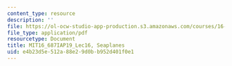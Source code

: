 ```yaml
---
content_type: resource
description: ''
file: https://ol-ocw-studio-app-production.s3.amazonaws.com/courses/16-687-private-pilot-ground-school-january-iap-2019/e4b23d5e512a88e29d0bb952d401f0e1_MIT16_687IAP19_Lec16.pdf
file_type: application/pdf
resourcetype: Document
title: MIT16_687IAP19_Lec16, Seaplanes
uid: e4b23d5e-512a-88e2-9d0b-b952d401f0e1
---
```


